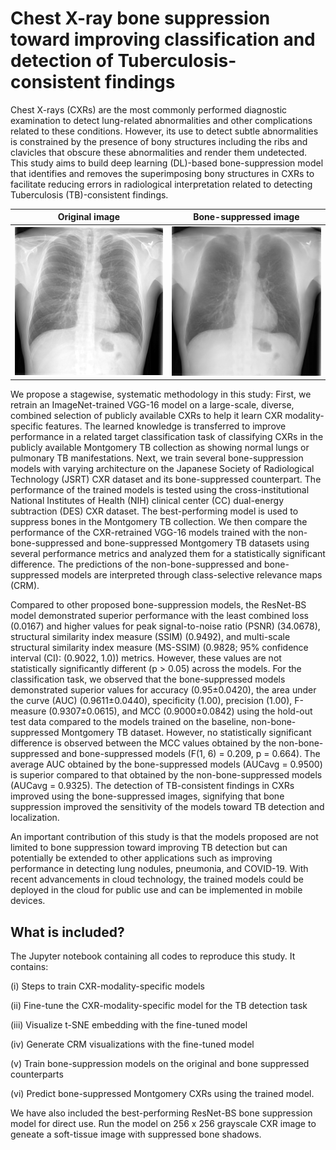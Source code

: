# Chest X-ray bone suppression toward improving classification and detection of Tuberculosis-consistent findings

Chest X-rays (CXRs) are the most commonly performed diagnostic examination to detect lung-related abnormalities and other complications related to these conditions. However, its use to detect subtle abnormalities is constrained by the presence of bony structures including the ribs and clavicles that obscure these abnormalities and render them undetected. This study aims to build deep learning (DL)-based bone-suppression model that identifies and removes the superimposing bony structures in CXRs to facilitate reducing errors in radiological interpretation related to detecting Tuberculosis (TB)-consistent findings.

Original image             |  Bone-suppressed image
:-------------------------:|:-------------------------:
![Alt-Text](image027_source.png)  |  ![Alt-Text](image027_pred.png)

We propose a stagewise, systematic methodology in this study: First, we retrain an ImageNet-trained VGG-16 model on a large-scale, diverse, combined selection of publicly available CXRs to help it learn CXR modality-specific features. The learned knowledge is transferred to improve performance in a related target classification task of classifying CXRs in the publicly available Montgomery TB collection as showing normal lungs or pulmonary TB manifestations. Next, we train several bone-suppression models with varying architecture on the Japanese Society of Radiological Technology (JSRT) CXR dataset and its bone-suppressed counterpart. The performance of the trained models is tested using the cross-institutional National Institutes of Health (NIH) clinical center (CC) dual-energy subtraction (DES) CXR dataset. The best-performing model is used to suppress bones in the Montgomery TB collection. We then compare the performance of the CXR-retrained VGG-16 models trained with the non-bone-suppressed and bone-suppressed Montgomery TB datasets using several performance metrics and analyzed them for a statistically significant difference. The predictions of the non-bone-suppressed and bone-suppressed models are interpreted through class-selective relevance maps (CRM).

Compared to other proposed bone-suppression models, the ResNet-BS model demonstrated superior performance with the least combined loss (0.0167) and higher values for peak signal-to-noise ratio (PSNR) (34.0678), structural similarity index measure (SSIM) (0.9492), and multi-scale structural similarity index measure (MS-SSIM) (0.9828; 95% confidence interval (CI): (0.9022, 1.0)) metrics. However, these values are not statistically significantly different (p > 0.05) across the models. For the classification task, we observed that the bone-suppressed models demonstrated superior values for accuracy (0.95±0.0420), the area under the curve (AUC) (0.9611±0.0440), specificity (1.00), precision (1.00), F-measure (0.9307±0.0615), and MCC (0.9000±0.0842) using the hold-out test data compared to the models trained on the baseline, non-bone-suppressed Montgomery TB dataset. However, no statistically significant difference is observed between the MCC values obtained by the non-bone-suppressed and bone-suppressed models (F(1, 6) = 0.209, p = 0.664). The average AUC obtained by the bone-suppressed models (AUCavg = 0.9500) is superior compared to that obtained by the non-bone-suppressed models (AUCavg = 0.9325). The detection of TB-consistent findings in CXRs improved using the bone-suppressed images, signifying that bone suppression improved the sensitivity of the models toward TB detection and localization.

An important contribution of this study is that the models proposed are not limited to bone suppression toward improving TB detection but can potentially be extended to other applications such as improving performance in detecting lung nodules, pneumonia, and COVID-19. With recent advancements in cloud technology, the trained models could be deployed in the cloud for public use and can be implemented in mobile devices.

## What is included?
The Jupyter notebook containing all codes to reproduce this study. It contains:

(i) Steps to train CXR-modality-specific models

(ii) Fine-tune the CXR-modality-specific model for the TB detection task

(iii) Visualize t-SNE embedding with the fine-tuned model

(iv) Generate CRM visualizations with the fine-tuned model

(v) Train bone-suppression models on the original and bone suppressed counterparts

(vi) Predict bone-suppressed Montgomery CXRs using the trained model.

We have also included the best-performing ResNet-BS bone suppression model for direct use. Run the model on 256 x 256 grayscale CXR image to geneate a soft-tissue image with suppressed bone shadows. 


